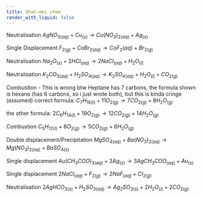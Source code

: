 ```yaml
---
title: Shan-mei chem
render_with_liquid: false
---
```


Neutralisation
${AgNO_3}_{(aq)}+{Cu}_{(s)}\rightarrow{{Cu(NO_{3})}_{2}}_{(aq)}+{Ag}_{(s)}$

Single Displacement
${F_2}_{(g)}+{CoBr_{2}}_{(aq)}\rightarrow{CoF_{2}}{(aq)}+{Br_{2}}_{(g)}$

Neutralisation
${Na_2O}_{(s)}+2{HCl}_{(aq)}\rightarrow{2{NaCl}_{(aq)}}+{{H_2O}_{(l)}}$

Neutralisation
${K_2CO_3}_{(aq)}+{H_2SO_4}_{(aq)}\rightarrow{{K_2SO_4}_{(aq)}}+{{H_2O}_{(l)}}+{{CO_2}_{(g)}}$

Combustion - This is wrong btw Heptane has 7 carbons, the formula shown is hexane (has 6 carbons, so i just wrote both), but this is kinda cringe
(assumed) correct formula:
${{C_7H_{16}}_{(l)}}+{11{O_{2}}_{(g)}}\rightarrow{7{CO_{2}}_{(g)}}+{8{H_2O}_{(g)}}$

the other formula:
${2{C_6H_{14}}_{(l)}}+{19{O_{2}}_{(g)}}\rightarrow{12{CO_{2}}_{(g)}}+{14{H_2O}_{(g)}}$

Combustion
${{C_5H_{12}}_{(l)}}+{8{O_{2}}_{(g)}}\rightarrow{5{CO_{2}}_{(g)}}+{6{H_2O}_{(g)}}$

Double displacement/Precipitation
${{MgSO_4}_{(aq)}}+{{Ba(NO_3)_2}_{(aq)}}\rightarrow{{Mg(NO_3)_2}_{(aq)}}+{{BaSO_4}_{(s)}}$

Single displacement
${Au(CH_3COO)_3}_{(aq)}+3{Ag}_{(s)}\rightarrow3{AgCH_3COO}_{(aq)}+{Au}_{(s)}$

Single displacement
$2{NaCl}_{(aq)}+{F_2}_{(g)}\rightarrow2{NaF}_{(aq)}+{Cl_{2}}_{(g)}$

Neutralisation
$2{AgHCO_3}_{(s)}+{H_2SO_3}_{(aq)}\rightarrow{{Ag_2SO_3}_{(s)}}+{2{H_2O}_{(l)}}+{2{CO_2}_{(g)}}$